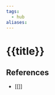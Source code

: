 ```yaml
---
tags:
  - hub
aliases:
---
```


# {{title}}

<!--
	This can be empty
	This can be an index
	This can be it's own note
-->

## References

- [[]]
